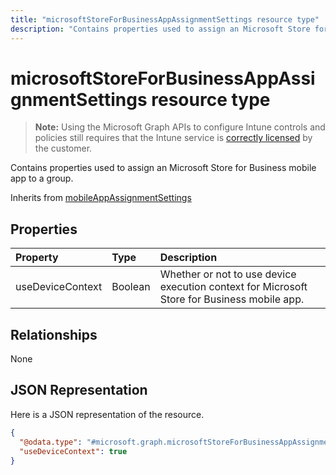 ---title: "microsoftStoreForBusinessAppAssignmentSettings resource type"description: "Contains properties used to assign an Microsoft Store for Business mobile app to a group."---# microsoftStoreForBusinessAppAssignmentSettings resource type

> **Note:** Using the Microsoft Graph APIs to configure Intune controls and policies still requires that the Intune service is [correctly licensed](https://go.microsoft.com/fwlink/?linkid=839381) by the customer.

Contains properties used to assign an Microsoft Store for Business mobile app to a group.

Inherits from [mobileAppAssignmentSettings](../resources/intune-apps-mobileappassignmentsettings.md)

## Properties
|Property|Type|Description|
|:---|:---|:---|
|useDeviceContext|Boolean|Whether or not to use device execution context for Microsoft Store for Business mobile app.|

## Relationships
None
## JSON Representation
Here is a JSON representation of the resource.
<!-- {
  "blockType": "resource",
  "@odata.type": "microsoft.graph.microsoftStoreForBusinessAppAssignmentSettings"
}
-->
``` json
{
  "@odata.type": "#microsoft.graph.microsoftStoreForBusinessAppAssignmentSettings",
  "useDeviceContext": true
}
```



